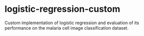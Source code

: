 # logistic-regression-custom
Custom implementation of logistic regression and evaluation of its performance on the malaria cell image classification dataset.

